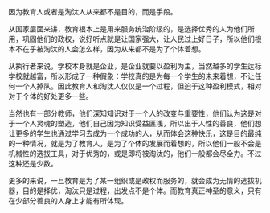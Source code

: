 因为教育人或者是淘汰人从来都不是目的，而是手段。

从国家层面来讲，教育根本上是用来服务统治阶级的，是选择优秀的人为他们所用，巩固他们的政权，说好听点就是让国家强大，让人民过上好日子，所以他们根本不在乎被淘汰的人会怎么样，因为从来都不是为了个体着想。

从执行者来说，学校本身就是企业，是企业就要以盈利为主，当然越多的学生达标学校就越富，所以形成了一种假象：学校真的是为每一个学生的未来着想，不让任何一个人掉队。因此教育人和淘汰人仅仅是一个过程，但迫于这种盈利模式，相对对于个体的好处更多一些。

当然也有一部分教师，他们深知知识对于一个人的改变与重要性，他们认为这是对于一个人灵魂的塑造，他们自己因为知识受益匪浅，所以出于人性的善良，他们想让更多的学生也通过学习去成为一个成功的人，从而体会这种快乐，这是目的最纯的一种情况，就是为了教育人，是为了个体的发展而着想的，所以他们一般不会是机械性的选拔工具，对于优秀的，或是即将被淘汰的，他们一般都会尽全力。不过这种还是少数。

更多的来说，一旦教育是为了某一组织或是政权而服务的，就会成为无情的选拔机器，目的是择优，淘汰只是过程，出发点不是个体。而教育真正神圣的意义，只有在少部分善良的人身上才能有所体现。